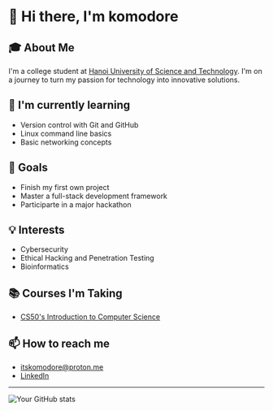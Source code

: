 # 👋 Hi there, I'm komodore

## 🎓 About Me
I'm a college student at [Hanoi University of Science and Technology](https://hust.edu.vn/en/). I'm on a journey to turn my passion for technology into innovative solutions.

## 🌱 I'm currently learning
- Version control with Git and GitHub
- Linux command line basics
- Basic networking concepts

## 🚀 Goals
- Finish my first own project
- Master a full-stack development framework
- Participarte in a major hackathon

## 💡 Interests
- Cybersecurity
- Ethical Hacking and Penetration Testing
- Bioinformatics

## 📚 Courses I'm Taking
- [CS50's Introduction to Computer Science](https://cs50.harvard.edu/x/2024/)

## 📫 How to reach me
- [itskomodore@proton.me](mailto:itskomodore@proton.me)
- [LinkedIn](https://www.linkedin.com/in/dinh-long-do-06274b323/)

---

![Your GitHub stats](https://github-readme-stats.vercel.app/api?username=itskomodore&show_icons=true&theme=radical)
